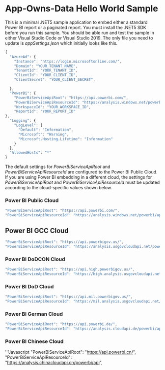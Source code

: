 # App-Owns-Data Hello World Sample
This is a minimal .NET5 sample application to embed either a standard Power BI report or a paginated report. 
You must install the .NET5 SDK before you run this sample. 
You should be able run and test the sample in either Visual Studio Code or Visual Studio 2019.
The only file you need to update is *appSettings.json* which initially looks like this. 

```javascript
{
  "AzureAd": {
    "Instance": "https://login.microsoftonline.com/",
    "Domain": "YOUR_TENANT_NAME",
    "TenantId": "YOUR_TENANT_ID",
    "ClientId": "YOUR_CLIENT_ID",
    "ClientSecret": "YOUR_CLIENT_SECRET",

  },
  "PowerBi": {
    "PowerBiServiceApiRoot": "https://api.powerbi.com/",
    "PowerBiServiceApiResourceId": "https://analysis.windows.net/powerbi/api",
    "WorkspaceId": "YOUR_WORKSPACE_ID",
    "ReportId": "YOUR_REPORT_ID"
},
  "Logging": {
    "LogLevel": {
      "Default": "Information",
      "Microsoft": "Warning",
      "Microsoft.Hosting.Lifetime": "Information"
    }
  },
  "AllowedHosts": "*"
}
```
The default settings for *PowerBiServiceApiRoot* and *PowerBiServiceApiResourceId* are configured to the Power BI Public Cloud.
If you are using Power BI embedding in a different cloud, the settings for *PowerBiServiceApiRoot* and *PowerBiServiceApiResourceId* 
must be updated according to the cloud-specific values shown below.

### Power BI Public Cloud
```Javascript
"PowerBiServiceApiRoot": "https://api.powerbi.com/",
"PowerBiServiceApiResourceId": "https://analysis.windows.net/powerbi/api",
```

## Power BI GCC Cloud
```Javascript
"PowerBiServiceApiRoot": "https://api.powerbigov.us/",
"PowerBiServiceApiResourceId": "https://analysis.usgovcloudapi.net/powerbi/api",
```

### Power BI DoDCON Cloud
```Javascript
"PowerBiServiceApiRoot": "https://api.high.powerbigov.us/",
"PowerBiServiceApiResourceId": "https://high.analysis.usgovcloudapi.net/powerbi/api",
```

### Power BI DoD Cloud
```Javascript
"PowerBiServiceApiRoot": "https://api.mil.powerbigov.us/",
"PowerBiServiceApiResourceId": "https://mil.analysis.usgovcloudapi.net/powerbi/api",
```

### Power BI German Cloud
```Javascript
"PowerBiServiceApiRoot": "https://api.powerbi.de/",
"PowerBiServiceApiResourceId": "https://analysis.cloudapi.de/powerbi/api",
```

### Power BI Chinese Cloud
'''Javascript
"PowerBiServiceApiRoot": "https://api.powerbi.cn/",
"PowerBiServiceApiResourceId": "https://analysis.chinacloudapi.cn/powerbi/api",
```